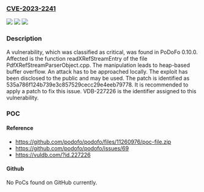 ### [CVE-2023-2241](https://cve.mitre.org/cgi-bin/cvename.cgi?name=CVE-2023-2241)
![](https://img.shields.io/static/v1?label=Product&message=PoDoFo&color=blue)
![](https://img.shields.io/static/v1?label=Version&message=%3D%200.10.0%20&color=brighgreen)
![](https://img.shields.io/static/v1?label=Vulnerability&message=CWE-122%20Heap-based%20Buffer%20Overflow&color=brighgreen)

### Description

A vulnerability, which was classified as critical, was found in PoDoFo 0.10.0. Affected is the function readXRefStreamEntry of the file PdfXRefStreamParserObject.cpp. The manipulation leads to heap-based buffer overflow. An attack has to be approached locally. The exploit has been disclosed to the public and may be used. The patch is identified as 535a786f124b739e3c857529cecc29e4eeb79778. It is recommended to apply a patch to fix this issue. VDB-227226 is the identifier assigned to this vulnerability.

### POC

#### Reference
- https://github.com/podofo/podofo/files/11260976/poc-file.zip
- https://github.com/podofo/podofo/issues/69
- https://vuldb.com/?id.227226

#### Github
No PoCs found on GitHub currently.


